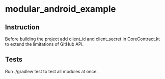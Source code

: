 # modular_android_example

## Instruction

Before building the project add client_id and client_secret in CoreContract.kt to extend the limitations of GitHub API.

## Tests

Run ./gradlew test to test all modules at once.
